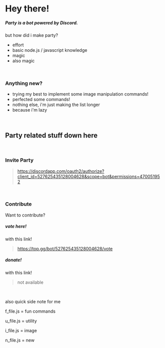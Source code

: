 # Hey there!

##### **Party** is a bot powered by Discord.

but how did i make party?

- effort
- basic node.js / javascript knowledge
- magic
- also magic

&nbsp;

### Anything new?

- trying my best to implement some image manipulation commands!
- perfected some commands!
- nothing else, i'm just making the list longer
- because i'm lazy

&nbsp;
&nbsp;
&nbsp;
&nbsp;
&nbsp;
&nbsp;

## Party related stuff down here

&nbsp;

### Invite Party

> https://discordapp.com/oauth2/authorize?client_id=527625435128004628&scope=bot&permissions=470051952

&nbsp;

### Contribute

Want to contribute?

##### vote here!

with this link!

> https://top.gg/bot/527625435128004628/vote

##### donate!

with this link!

> not available

&nbsp;
&nbsp;
&nbsp;
&nbsp;

also quick side note for me

f_file.js = fun commands

u_file.js = utility

i_file.js = image

n_file.js = new
